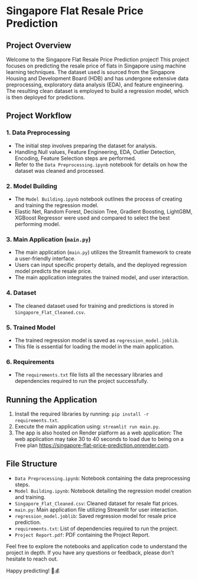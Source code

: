 # Singapore Flat Resale Price Prediction

## Project Overview

Welcome to the Singapore Flat Resale Price Prediction project! This project focuses on predicting the resale price of flats in Singapore using machine learning techniques. The dataset used is sourced from the Singapore Housing and Development Board (HDB) and has undergone extensive data preprocessing, exploratory data analysis (EDA), and feature engineering. The resulting clean dataset is employed to build a regression model, which is then deployed for predictions.

## Project Workflow

### 1. Data Preprocessing
- The initial step involves preparing the dataset for analysis.
- Handling Null values, Feature Engineering, EDA, Outlier Detection, Encoding, Feature Selection steps are performed.
- Refer to the `Data Preprocessing.ipynb` notebook for details on how the dataset was cleaned and processed.

### 2. Model Building
- The `Model Building.ipynb` notebook outlines the process of creating and training the regression model.
- Elastic Net, Random Forest, Decision Tree, Gradient Boosting, LightGBM, XGBoost Regressor were used and compared to select the best performing model.

### 3. Main Application (`main.py`)
- The main application (`main.py`) utilizes the Streamlit framework to create a user-friendly interface.
- Users can input specific property details, and the deployed regression model predicts the resale price.
- The main application integrates the trained model, and user interaction.

### 4. Dataset
- The cleaned dataset used for training and predictions is stored in `Singapore_Flat_Cleaned.csv`.

### 5. Trained Model
- The trained regression model is saved as `regression_model.joblib`.
- This file is essential for loading the model in the main application.

### 6. Requirements
- The `requirements.txt` file lists all the necessary libraries and dependencies required to run the project successfully.

## Running the Application

1. Install the required libraries by running: `pip install -r requirements.txt`.
2. Execute the main application using: `streamlit run main.py`.
3. The app is also hosted on Render platform as a web application: 
The web application may take 30 to 40 seconds to load due to being on a Free plan https://singapore-flat-price-prediction.onrender.com.

## File Structure
- `Data Preprocessing.ipynb`: Notebook containing the data preprocessing steps.
- `Model Building.ipynb`: Notebook detailing the regression model creation and training.
- `Singapore_Flat_Cleaned.csv`: Cleaned dataset for resale flat prices.
- `main.py`: Main application file utilizing Streamlit for user interaction.
- `regression_model.joblib`: Saved regression model for resale price prediction.
- `requirements.txt`: List of dependencies required to run the project.
- `Project Report.pdf`: PDF containing the Project Report.

Feel free to explore the notebooks and application code to understand the project in depth. If you have any questions or feedback, please don't hesitate to reach out.

Happy predicting! 🏡💰
